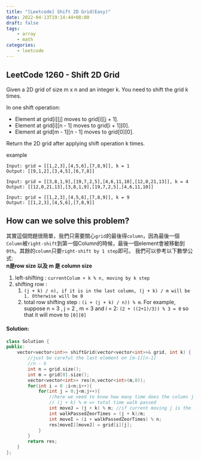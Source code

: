 ```yaml
---
title: "[Leetcode] Shift 2D Grid(Easy)"
date: 2022-04-13T19:14:44+08:00
draft: false
tags:
    - array
    - math
categories:
    - leetcode
---
```


## LeetCode 1260 -  Shift 2D Grid
Given a 2D grid of size m x n and an integer k. You need to shift the grid k times.

In one shift operation:

* Element at grid[i][j] moves to grid[i][j + 1].
* Element at grid[i][n - 1] moves to grid[i + 1][0].
* Element at grid[m - 1][n - 1] moves to grid[0][0].
  
Return the 2D grid after applying shift operation k times.

example
```
Input: grid = [[1,2,3],[4,5,6],[7,8,9]], k = 1
Output: [[9,1,2],[3,4,5],[6,7,8]]
```
```
Input: grid = [[3,8,1,9],[19,7,2,5],[4,6,11,10],[12,0,21,13]], k = 4
Output: [[12,0,21,13],[3,8,1,9],[19,7,2,5],[4,6,11,10]]
```
```
Input: grid = [[1,2,3],[4,5,6],[7,8,9]], k = 9
Output: [[1,2,3],[4,5,6],[7,8,9]]
```

## How can we solve this problem?
其實這個問題很簡單，我們只需要關心`grid`的最後得`column`，因為最後一個`Column`被`right-shift`到第一個Column的時候，最後一個element會被移動到`0th`。其餘的`column`只要`right-shift by 1 step`即可。
我們可以參考以下數學公式:  
**n是row size 以及 m 是 column size**  
1. left-shifting : `currentColum + k % n, moving by k step`
2. shifting row : 
   1. `(j + k) / n), if it is in the last column, (j + k) / m will be 1. Otherwise will be 0`
   2. total row shifting step : `(i + (j + k) / n)) % m`. For example, suppose n = 3 , j = 2 , m = 3 and i = 2: `(2 + ((2+1)/3)) % 3 = 0` so that it will move to `[0][0]`

<!-- This question is easy, but we need to care about the last column of the grid if it right-shifts to the first column of the grid, the last element of this column becomes the first and the others will move down by 1 step. In order to solve this question, we can use math to help us:   -->
<!-- **n is the row size and m is the column size**  
1. left-shifting : `currentColum + k % n, moving by k step`
2. shifting row : 
   1. `(j + k) / n), if it is in the last column, (j + k) / m will be 1. Otherwise will be 0`
   2. total row shifting step : `(i + (j + k) / n)) % m`. For example, suppose n = 3 , j = 2 , m = 3 and i = 2: `(2 + ((2+1)/3)) % 3 = 0` so that it will move to `[0][0]` -->

<!-- ## The solving steps:
1. iterate整個array並套用數學公式。
1. 將新的數字保存額外定義的container中。 -->
#### Solution:
```c++
class Solution {
public:
    vector<vector<int>> shiftGrid(vector<vector<int>>& grid, int k) {
        //just be careful the last element on [m-1][n-1]
        //n - k
        int n = grid.size();
        int m = grid[0].size();
        vector<vector<int>> res(n,vector<int>(m,0));
        for(int i = 0 ;i<n;i++){
            for(int j = 0;j<m;j++){
                //here we need to know how many time does the colums j pass the col 0,then we need to movie the i of that time
                // (j + k) % m => total time walk passed
                int moveJ = (j + k) % m; //if current moving j is the last one
                int walkPassedZeorTimes = (j + k)/m;
                int moveI = (i + walkPassedZeorTimes) % n;
                res[moveI][moveJ] = grid[i][j];
            }
        }
        return res;
    }
};
```


